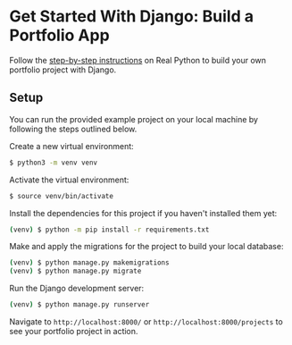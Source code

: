 # Get Started With Django: Build a Portfolio App

Follow the [step-by-step instructions](https://realpython.com/get-started-with-django-1/) on Real Python to build your own portfolio project with Django.

## Setup

You can run the provided example project on your local machine by following the steps outlined below.

Create a new virtual environment:

```bash
$ python3 -m venv venv
```

Activate the virtual environment:

```bash
$ source venv/bin/activate
```

Install the dependencies for this project if you haven't installed them yet:

```bash
(venv) $ python -m pip install -r requirements.txt
```

Make and apply the migrations for the project to build your local database:

```bash
(venv) $ python manage.py makemigrations
(venv) $ python manage.py migrate
```

Run the Django development server:

```bash
(venv) $ python manage.py runserver
```

Navigate to `http://localhost:8000/` or `http://localhost:8000/projects` to see your portfolio project in action.
